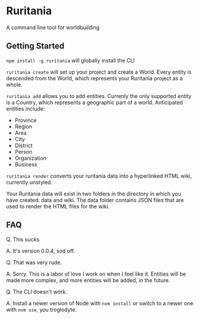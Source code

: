 # Ruritania
A command line tool for worldbuilding
## Getting Started
`npm install -g ruritania` will globally install the CLI

`ruritania create` will set up your project and create a World. Every entity is descended from the World, which represents your Ruritania project as a whole.

`ruritania add` allows you to add entities. Currenly the only supported entity is a Country, which represents a geographic part of a world. Anticipated entities include:
- Province
- Region
- Area
- City
- District
- Person
- Organization
- Business

`ruritania render` converts your ruritania data into a hyperlinked HTML wiki, currently unstyled.

Your Ruritania data will exist in two folders in the directory in which you have created: data and wiki. The data folder contains JSON files that are used to render the HTML files for the wiki.
## FAQ
Q. This sucks

A. It's version 0.0.4, sod off.

Q. That was very rude.

A. Sorry. This is a labor of love I work on when I feel like it. Entities will be made more complex, and more entities will be added, in the future.

Q. The CLI doesn't work.

A. Install a newer version of Node with `nvm install` or switch to a newer one with `nvm use`, you troglodyte.